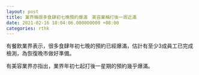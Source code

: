 ```yaml
---
layout: post
title: 業界稱很多食肆初七晚預約爆滿　美容業稱打後一周近滿
date: 2021-02-16 18:04:06.000000000 +08:00
categories: rthk
---
```


有餐飲業界表示，很多食肆年初七晚的預約已經爆滿，估計有至少3成員工已完成檢測，為恢復晚市做好準備。

有美容業界亦指出，業界年初七起打後一星期的預約幾乎爆滿。
